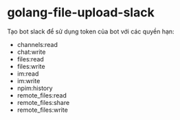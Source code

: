 # golang-file-upload-slack

Tạo bot slack để sử dụng token của bot với các quyền hạn:

- channels:read
- chat:write
- files:read
- files:write
- im:read
- im:write
- npim:history
- remote_files:read
- remote_files:share
- remote_files:write